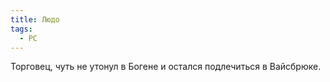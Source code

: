 ```yaml
---
title: Людо
tags:
  - PC
---
```

Торговец, чуть не утонул в Богене и остался подлечиться в Вайсбрюке.